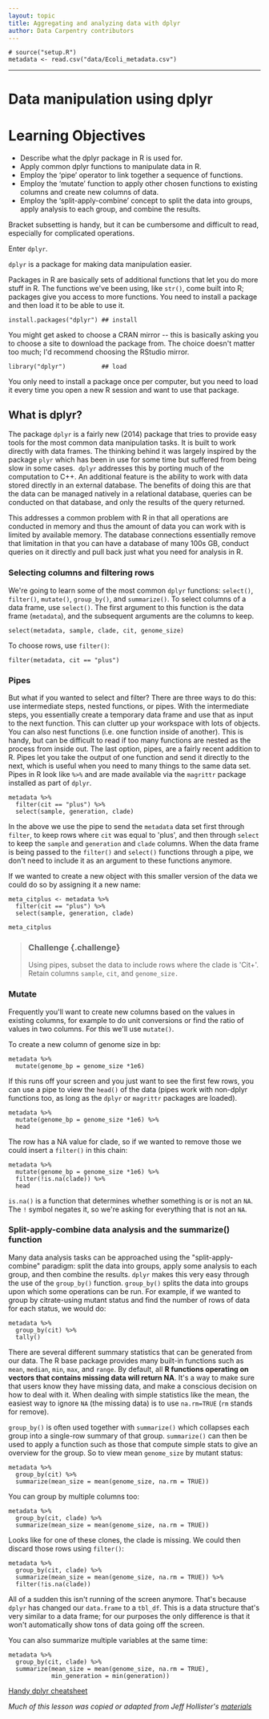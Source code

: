 ```yaml
---
layout: topic
title: Aggregating and analyzing data with dplyr
author: Data Carpentry contributors
---
```


```
# source("setup.R")
metadata <- read.csv("data/Ecoli_metadata.csv")
```

------------

# Data manipulation using dplyr

# Learning Objectives
* Describe what the dplyr package in R is used for.
* Apply common dplyr functions to manipulate data in R.
* Employ the ‘pipe’ operator to link together a sequence of functions.
* Employ the ‘mutate’ function to apply other chosen functions to existing columns and create new columns of data.
* Employ the ‘split-apply-combine’ concept to split the data into groups, apply analysis to each group, and combine the results.

Bracket subsetting is handy, but it can be cumbersome and difficult to read, especially for complicated operations.

Enter `dplyr`.

`dplyr` is a package for
making data manipulation easier.

Packages in R are basically sets of additional functions that let you do more
stuff in R. The functions we've been using, like `str()`, come built into R;
packages give you access to more functions. You need to install a package and
then load it to be able to use it.

```
install.packages("dplyr") ## install
```

You might get asked to choose a CRAN mirror -- this is basically asking you to
choose a site to download the package from. The choice doesn't matter too much;
I'd recommend choosing the RStudio mirror.

```
library("dplyr")          ## load
```

You only need to install a package once per computer, but you need to load it
every time you open a new R session and want to use that package.

## What is dplyr?

The package `dplyr` is a fairly new (2014) package that tries to provide easy
tools for the most common data manipulation tasks. It is built to work directly
with data frames. The thinking behind it was largely inspired by the package
`plyr` which has been in use for some time but suffered from being slow in some
cases.` dplyr` addresses this by porting much of the computation to C++. An
additional feature is the ability to work with data stored directly in an
external database. The benefits of doing this are that the data can be managed
natively in a relational database, queries can be conducted on that database,
and only the results of the query returned.

This addresses a common problem with R in that all operations are conducted in
memory and thus the amount of data you can work with is limited by available
memory. The database connections essentially remove that limitation in that you
can have a database of many 100s GB, conduct queries on it directly and pull
back just what you need for analysis in R.

### Selecting columns and filtering rows

We're going to learn some of the most common `dplyr` functions: `select()`,
`filter()`, `mutate()`, `group_by()`, and `summarize()`. To select columns of a
data frame, use `select()`. The first argument to this function is the data
frame (`metadata`), and the subsequent arguments are the columns to keep.

```
select(metadata, sample, clade, cit, genome_size)
```

To choose rows, use `filter()`:

```
filter(metadata, cit == "plus")
```

### Pipes

But what if you wanted to select and filter? There are three ways to do this:
use intermediate steps, nested functions, or pipes. With the intermediate steps,
you essentially create a temporary data frame and use that as input to the next
function. This can clutter up your workspace with lots of objects. You can also
nest functions (i.e. one function inside of another).  This is handy, but can be
difficult to read if too many functions are nested as the process from inside
out. The last option, pipes, are a fairly recent addition to R. Pipes let you
take the output of one function and send it directly to the next, which is
useful when you need to many things to the same data set.  Pipes in R look like
`%>%` and are made available via the `magrittr` package installed as
part of `dplyr`.

```
metadata %>%
  filter(cit == "plus") %>%
  select(sample, generation, clade)
```

In the above we use the pipe to send the `metadata` data set first through
`filter`, to keep rows where `cit` was equal to 'plus', and then through `select` to
keep the `sample` and `generation` and `clade` columns. When the data frame is being passed to the
`filter()` and `select()` functions through a pipe, we don't need to include it
as an argument to these functions anymore.

If we wanted to create a new object with this smaller version of the data we
could do so by assigning it a new name:

```
meta_citplus <- metadata %>%
  filter(cit == "plus") %>%
  select(sample, generation, clade)

meta_citplus
```

> ### Challenge {.challenge}
>
> Using pipes, subset the data to include rows where the clade is 'Cit+'. Retain columns
> `sample`, `cit`, and `genome_size.`

### Mutate

Frequently you'll want to create new columns based on the values in existing
columns, for example to do unit conversions or find the ratio of values in two
columns. For this we'll use `mutate()`.

To create a new column of genome size in bp:

```
metadata %>%
  mutate(genome_bp = genome_size *1e6)
```

If this runs off your screen and you just want to see the first few rows, you
can use a pipe to view the `head()` of the data (pipes work with non-dplyr
functions too, as long as the `dplyr` or `magrittr` packages are loaded).

```
metadata %>%
  mutate(genome_bp = genome_size *1e6) %>%
  head
```

The row has a NA value for clade, so if we wanted to remove those we could
insert a `filter()` in this chain:

```
metadata %>%
  mutate(genome_bp = genome_size *1e6) %>%
  filter(!is.na(clade)) %>%
  head
```

`is.na()` is a function that determines whether something is or is not an `NA`.
The `!` symbol negates it, so we're asking for everything that is not an `NA`.

### Split-apply-combine data analysis and the summarize() function

Many data analysis tasks can be approached using the "split-apply-combine"
paradigm: split the data into groups, apply some analysis to each group, and
then combine the results. `dplyr` makes this very easy through the use of the
`group_by()` function. `group_by()` splits the data into groups upon which some
operations can be run. For example, if we wanted to group by citrate-using mutant status and find the
number of rows of data for each status, we would do:

```
metadata %>%
  group_by(cit) %>%
  tally()
```

There are several different summary statistics that can be generated from our data. The R base package provides many built-in functions such as `mean`, `median`, `min`, `max`, and `range`.  By default, all **R functions operating on vectors that contains missing data will return NA**. It's a way to make sure that users know they have missing data, and make a conscious decision on how to deal with it. When dealing with simple statistics like the mean, the easiest way to ignore `NA` (the missing data) is to use `na.rm=TRUE` (`rm` stands for remove).

`group_by()` is often used together with `summarize()` which collapses each
group into a single-row summary of that group. `summarize()` can then be used to apply a function such as those that compute simple stats to give an overview for the group. So to view mean `genome_size` by mutant status:

```
metadata %>%
  group_by(cit) %>%
  summarize(mean_size = mean(genome_size, na.rm = TRUE))
```

You can group by multiple columns too:

```
metadata %>%
  group_by(cit, clade) %>%
  summarize(mean_size = mean(genome_size, na.rm = TRUE))

```

Looks like for one of these clones, the clade is missing. We could then discard those rows using `filter()`:

```
metadata %>%
  group_by(cit, clade) %>%
  summarize(mean_size = mean(genome_size, na.rm = TRUE)) %>%
  filter(!is.na(clade))
```

All of a sudden this isn't running of the screen anymore. That's because `dplyr`
has changed our `data.frame` to a `tbl_df`. This is a data structure that's very
similar to a data frame; for our purposes the only difference is that it won't
automatically show tons of data going off the screen.

You can also summarize multiple variables at the same time:

```
metadata %>%
  group_by(cit, clade) %>%
  summarize(mean_size = mean(genome_size, na.rm = TRUE),
            min_generation = min(generation))

```



[Handy dplyr cheatsheet](http://www.rstudio.com/wp-content/uploads/2015/02/data-wrangling-cheatsheet.pdf)

*Much of this lesson was copied or adapted from Jeff Hollister's [materials](http://usepa.github.io/introR/2015/01/14/03-Clean/)*
